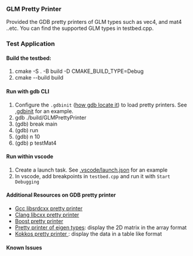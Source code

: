 ### GLM Pretty Printer

Provided the GDB pretty printers of GLM types such as vec4, and mat4 ..etc.
You can find the supported GLM types in testbed.cpp.

### Test Application
#### Build the testbed:
1. cmake -S . -B build -D CMAKE_BUILD_TYPE=Debug
2. cmake --build build

#### Run with gdb CLI
1. Configure the `.gdbinit` ([how gdb locate it](https://sourceware.org/gdb/current/onlinedocs/gdb.html/Initialization-Files.html)) to load pretty printers. See [,gdbinit](./.gdbinit) for an example.
3. gdb ./build/GLMPrettyPrinter
4. (gdb) break main
5. (gdb) run
6. (gdb) n 10
7. (gdb) p testMat4

#### Run within vscode
1. Create a launch task. See [.vscode/launch.json](./.vscode/launch.json) for an example
2. In vscode, add breakpoints in `testbed.cpp` and run it with `Start Debugging`


#### Additional Resources on GDB pretty printer
- [Gcc libsrdcxx pretty printer](https://github.com/gcc-mirror/gcc/blob/master/libstdc%2B%2B-v3/python/libstdcxx/v6/printers.py)
- [Clang libcxx pretty printer](https://github.com/koutheir/libcxx-pretty-printers)
- [Boost pretty printer](https://github.com/ruediger/Boost-Pretty-Printer)
- [Pretty printer of eigen types](https://github.com/dmillard/eigengdb): display the 2D matrix in the array format
- [Kokkos pretty printer ](https://github.com/Char-Aznable/GDBKokkos): display the data in a table like format

#### Known Issues
